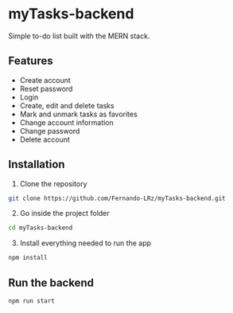 # myTasks-backend
Simple to-do list built with the MERN stack. 

## Features
 * Create account
 * Reset password
 * Login
 * Create, edit and delete tasks
 * Mark and unmark tasks as favorites
 * Change account information
 * Change password
 * Delete account
 
## Installation
1. Clone the repository
```bash
git clone https://github.com/Fernando-LRz/myTasks-backend.git
``` 
2. Go inside the project folder
```bash
cd myTasks-backend
```
3. Install everything needed to run the app
```bash
npm install
```

## Run the backend
```bash
npm run start
```
